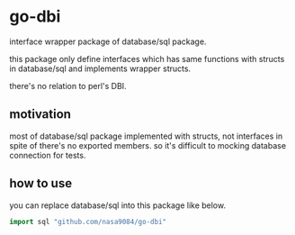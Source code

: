 go-dbi
======

interface wrapper package of database/sql package.

this package only define interfaces which has same functions with structs in database/sql and implements wrapper structs.

there's no relation to perl's DBI.

## motivation

most of database/sql package implemented with structs, not interfaces in spite of there's no exported members.
so it's difficult to mocking database connection for tests.

## how to use

you can replace database/sql into this package like below.

``` go
import sql "github.com/nasa9084/go-dbi"
```
